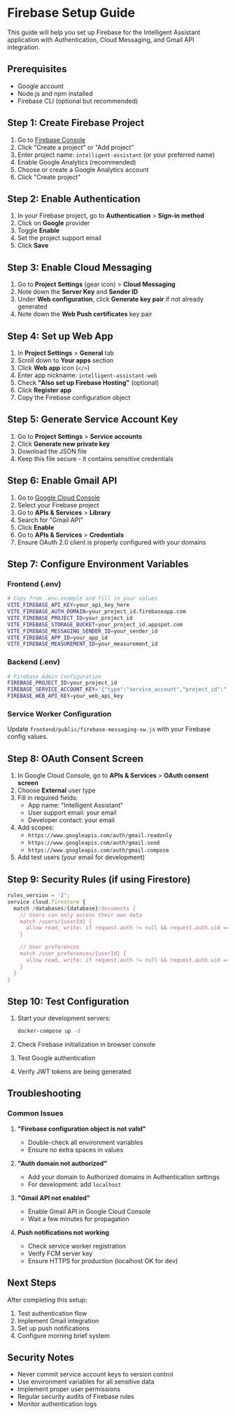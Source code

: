 # Firebase Setup Guide

This guide will help you set up Firebase for the Intelligent Assistant application with Authentication, Cloud Messaging, and Gmail API integration.

## Prerequisites

- Google account
- Node.js and npm installed
- Firebase CLI (optional but recommended)

## Step 1: Create Firebase Project

1. Go to [Firebase Console](https://console.firebase.google.com/)
2. Click "Create a project" or "Add project"
3. Enter project name: `intelligent-assistant` (or your preferred name)
4. Enable Google Analytics (recommended)
5. Choose or create a Google Analytics account
6. Click "Create project"

## Step 2: Enable Authentication

1. In your Firebase project, go to **Authentication** > **Sign-in method**
2. Click on **Google** provider
3. Toggle **Enable**
4. Set the project support email
5. Click **Save**

## Step 3: Enable Cloud Messaging

1. Go to **Project Settings** (gear icon) > **Cloud Messaging**
2. Note down the **Server Key** and **Sender ID**
3. Under **Web configuration**, click **Generate key pair** if not already generated
4. Note down the **Web Push certificates** key pair

## Step 4: Set up Web App

1. In **Project Settings** > **General** tab
2. Scroll down to **Your apps** section
3. Click **Web app** icon (`</>`)
4. Enter app nickname: `intelligent-assistant-web`
5. Check **"Also set up Firebase Hosting"** (optional)
6. Click **Register app**
7. Copy the Firebase configuration object

## Step 5: Generate Service Account Key

1. Go to **Project Settings** > **Service accounts**
2. Click **Generate new private key**
3. Download the JSON file
4. Keep this file secure - it contains sensitive credentials

## Step 6: Enable Gmail API

1. Go to [Google Cloud Console](https://console.cloud.google.com/)
2. Select your Firebase project
3. Go to **APIs & Services** > **Library**
4. Search for "Gmail API"
5. Click **Enable**
6. Go to **APIs & Services** > **Credentials**
7. Ensure OAuth 2.0 client is properly configured with your domains

## Step 7: Configure Environment Variables

### Frontend (.env)

```bash
# Copy from .env.example and fill in your values
VITE_FIREBASE_API_KEY=your_api_key_here
VITE_FIREBASE_AUTH_DOMAIN=your_project_id.firebaseapp.com
VITE_FIREBASE_PROJECT_ID=your_project_id
VITE_FIREBASE_STORAGE_BUCKET=your_project_id.appspot.com
VITE_FIREBASE_MESSAGING_SENDER_ID=your_sender_id
VITE_FIREBASE_APP_ID=your_app_id
VITE_FIREBASE_MEASUREMENT_ID=your_measurement_id
```

### Backend (.env)

```bash
# Firebase Admin Configuration
FIREBASE_PROJECT_ID=your_project_id
FIREBASE_SERVICE_ACCOUNT_KEY='{"type":"service_account","project_id":"...","private_key_id":"...","private_key":"...","client_email":"...","client_id":"...","auth_uri":"...","token_uri":"...","auth_provider_x509_cert_url":"...","client_x509_cert_url":"..."}'
FIREBASE_WEB_API_KEY=your_web_api_key
```

### Service Worker Configuration

Update `frontend/public/firebase-messaging-sw.js` with your Firebase config values.

## Step 8: OAuth Consent Screen

1. In Google Cloud Console, go to **APIs & Services** > **OAuth consent screen**
2. Choose **External** user type
3. Fill in required fields:
   - App name: "Intelligent Assistant"
   - User support email: your email
   - Developer contact: your email
4. Add scopes:
   - `https://www.googleapis.com/auth/gmail.readonly`
   - `https://www.googleapis.com/auth/gmail.send`
   - `https://www.googleapis.com/auth/gmail.compose`
5. Add test users (your email for development)

## Step 9: Security Rules (if using Firestore)

```javascript
rules_version = '2';
service cloud.firestore {
  match /databases/{database}/documents {
    // Users can only access their own data
    match /users/{userId} {
      allow read, write: if request.auth != null && request.auth.uid == userId;
    }

    // User preferences
    match /user_preferences/{userId} {
      allow read, write: if request.auth != null && request.auth.uid == userId;
    }
  }
}
```

## Step 10: Test Configuration

1. Start your development servers:
   ```bash
   docker-compose up -d
   ```

2. Check Firebase initialization in browser console
3. Test Google authentication
4. Verify JWT tokens are being generated

## Troubleshooting

### Common Issues

1. **"Firebase configuration object is not valid"**
   - Double-check all environment variables
   - Ensure no extra spaces in values

2. **"Auth domain not authorized"**
   - Add your domain to Authorized domains in Authentication settings
   - For development: add `localhost`

3. **"Gmail API not enabled"**
   - Enable Gmail API in Google Cloud Console
   - Wait a few minutes for propagation

4. **Push notifications not working**
   - Check service worker registration
   - Verify FCM server key
   - Ensure HTTPS for production (localhost OK for dev)

## Next Steps

After completing this setup:
1. Test authentication flow
2. Implement Gmail integration
3. Set up push notifications
4. Configure morning brief system

## Security Notes

- Never commit service account keys to version control
- Use environment variables for all sensitive data
- Implement proper user permissions
- Regular security audits of Firebase rules
- Monitor authentication logs
